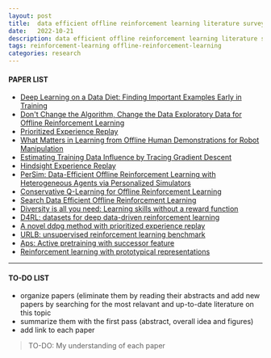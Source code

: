 ```yaml
---
layout: post
title:  data efficient offline reinforcement learning literature survey
date:   2022-10-21
description: data efficient offline reinforcement learning literature survey
tags: reinforcement-learning offline-reinforcement-learning
categories: research
---
```


#### PAPER LIST
<ul>
    <li><a href="https://">Deep Learning on a Data Diet: Finding Important Examples Early in Training</a></li>
    <li><a href="https://">Don't Change the Algorithm, Change the Data Exploratory Data for Offline Reinforcement Learning</a></li>
    <li><a href="https://">Prioritized Experience Replay</a></li>
    <li><a href="https://">What Matters in Learning from Offline Human Demonstrations for Robot Manipulation</a></li>
    <li><a href="https://">Estimating Training Data Influence by Tracing Gradient Descent</a></li>
    <li><a href="https://">Hindsight Experience Replay</a></li>
    <li><a href="https://">PerSim: Data-Efficient Offline Reinforcement Learning with Heterogeneous Agents via Personalized Simulators</a></li>
    <li><a href="https://">Conservative Q-Learning for Offline Reinforcement Learning</a></li>
    <li><a href="https://">Search Data Efficient Offline Reinforcement Learning</a></li>
    <li><a href="https://">Diversity is all you need: Learning skills without a reward function</a></li>
    <li><a href="https://">D4RL: datasets for deep data-driven reinforcement learning</a></li>
    <li><a href="https://">A novel ddpg method with prioritized experience replay</a></li>
    <li><a href="https://">URLB: unsupervised reinforcement learning benchmark</a></li>
    <li><a href="https://">Aps: Active pretraining with successor feature</a></li>
    <li><a href="https://">Reinforcement learning with prototypical representations</a></li> 
</ul>

<hr>

#### TO-DO LIST
<ul>
    <li>organize papers (eliminate them by reading their abstracts and add new papers by searching for the most relavant and up-to-date literature on this topic</li>
    <li>summarize them with the first pass (abstract, overall idea and figures)</li>
    <li>add link to each paper</li>
</ul>

<blockquote>
    TO-DO: My understanding of each paper
</blockquote>

